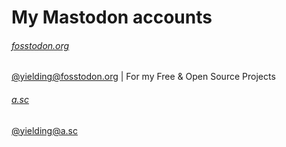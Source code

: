 # My Mastodon accounts

###### [fosstodon.org](https://fosstodon.org)

[@yielding@fosstodon.org](https://fosstodon.org/web/@yielding) | For my Free & Open Source Projects

###### [a.sc](https://a.sc)
[@yielding@a.sc](https://a.sc/@yielding)
